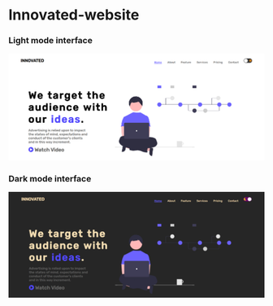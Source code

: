 # Innovated-website

### Light mode interface
![interface1](https://github.com/asimmakhmudov/Innovated-Website/blob/master/interface1.png)
</br>
### Dark mode interface
![interface1](https://github.com/asimmakhmudov/Innovated-Website/blob/master/interface2.png)
